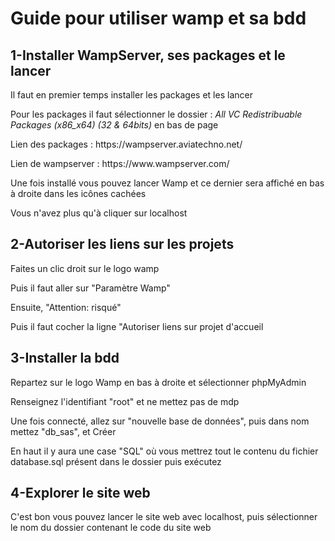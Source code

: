 <h1>Guide pour utiliser wamp et sa bdd</h1>

<h2>1-Installer WampServer, ses packages et le lancer</h2>
<p>Il faut en premier temps installer les packages et les lancer</p>
<p>Pour les packages il faut sélectionner le dossier : <i>All VC Redistribuable Packages (x86_x64) (32 & 64bits)</i> en bas de page</p>
<p>Lien des packages  : https://wampserver.aviatechno.net/</p>
<p>Lien de wampserver : https://www.wampserver.com/</p>
<p>Une fois installé vous pouvez lancer Wamp et ce dernier sera affiché en bas à droite dans les icônes cachées</p>
<p>Vous n'avez plus qu'à cliquer sur localhost</p>

<h2>2-Autoriser les liens sur les projets</h2>
<p>Faites un clic droit sur le logo wamp</p>
<p>Puis il faut aller sur "Paramètre Wamp"</p>
<p>Ensuite, "Attention: risqué"</p>
<p>Puis il faut cocher la ligne "Autoriser liens sur projet d'accueil</p>

<h2>3-Installer la bdd</h2>
<p>Repartez sur le logo Wamp en bas à droite et sélectionner phpMyAdmin</p>
<p>Renseignez l'identifiant "root" et ne mettez pas de mdp</p>
<p>Une fois connecté, allez sur "nouvelle base de données", puis dans nom mettez "db_sas", et Créer</p>
<p>En haut il y aura une case "SQL" où vous mettrez tout le contenu du fichier database.sql présent dans le dossier puis exécutez</p>

<h2>4-Explorer le site web</h2>
<p>C'est bon vous pouvez lancer le site web avec localhost, puis sélectionner le nom du dossier contenant le code du site web</p>
